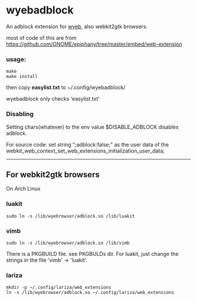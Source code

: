 # wyebadblock
An adblock extension for [wyeb](https://github.com/jun7/wyeb), also webkit2gtk browsers.

most of code of this are from https://github.com/GNOME/epiphany/tree/master/embed/web-extension


### usage:

    make
    make install

then
copy **easylist.txt** to ~/.config/wyebadblock/

wyebadblock only checks 'easylist.txt'


### Disabling

Setting chars(whatever) to the env value $DISABLE_ADBLOCK disables adblock.

For source code:
set string ";adblock:false;" as the user data of the
webkit_web_context_set_web_extensions_initialization_user_data;


---

## For webkit2gtk browsers
On Arch Linux

### luakit

	sudo ln -s /lib/wyebrowser/adblock.so /lib/luakit

### vimb

	sudo ln -s /lib/wyebrowser/adblock.so /lib/vimb
	
There is a PKGBUILD file. see PKGBULDs dir.
For luakit, just change the strings in the file 'vimb' -> 'luakit'.

### lariza

	mkdir -p ~/.config/lariza/web_extensions
	ln -s /lib/wyebrowser/adblock.so ~/.config/lariza/web_extensions

